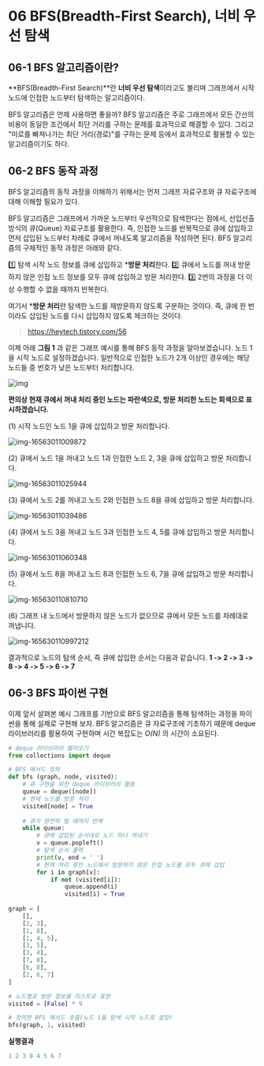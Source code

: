 # 06 BFS(Breadth-First Search), 너비 우선 탐색

## 06-1 BFS 알고리즘이란?

**BFS(Breadth-First Search)**란 **너비 우선 탐색**이라고도 불리며 그래프에서 시작 노드에 인접한 노드부터 탐색하는 알고리즘이다.

BFS 알고리즘은 언제 사용하면 좋을까? BFS 알고리즘은 주로 그래프에서 모든 간선의 비용이 동일한 조건에서 최단 거리를 구하는 문제를 효과적으로 해결할 수 있다. 그리고 "미로를 빠져나가는 최단 거리(경로)"를 구하는 문제 등에서 효과적으로 활용할 수 있는 알고리즘이기도 하다.



## 06-2 BFS 동작 과정

BFS 알고리즘의 동작 과정을 이해하기 위해서는 먼저 그래프 자료구조와 큐 자료구조에 대해 이해할 필요가 있다.

BFS 알고리즘은 그래프에서 가까운 노드부터 우선적으로 탐색한다는 점에서, 선입선출 방식의 큐(Queue) 자료구조를 활용한다. 즉, 인접한 노드를 반복적으로 큐에 삽입하고 먼저 삽입된 노드부터 차례로 큐에서 꺼내도록 알고리즘을 작성하면 된다. BFS 알고리즘의 구체적인 동작 과정은 아래와 같다.

1️⃣ 탐색 시작 노드 정보를 큐에 삽입하고 ***방문 처리**한다.
2️⃣ 큐에서 노드를 꺼내 방문하지 않은 인접 노드 정보를 모두 큐에 삽입하고 방문 처리한다.
3️⃣ 2번의 과정을 더 이상 수행할 수 없을 때까지 반복한다.

여기서 ***방문 처리**란 탐색한 노드를 재방문하지 않도록 구분하는 것이다. 즉, 큐에 한 번이라도 삽입된 노드를 다시 삽입하지 않도록 체크하는 것이다.

 

> https://heytech.tistory.com/56

이제 아래 **그림 1** 과 같은 그래프 예시를 통해 BFS 동작 과정을 알아보겠습니다. 노드 1을 시작 노드로 설정하겠습니다. 일반적으로 인접한 노드가 2개 이상인 경우에는 해당 노드들 중 번호가 낮은 노드부터 처리합니다.



![img](06%20%EB%84%88%EB%B9%84%20%EC%9A%B0%EC%84%A0%20%ED%83%90%EC%83%89,%20BFS(Breadth-First%20Search).assets/img.png)




**편의상 현재 큐에서 꺼내 처리 중인 노드는 파란색으로, 방문 처리한 노드는 회색으로 표시하겠습니다.**

(1) 시작 노드인 노드 1을 큐에 삽입하고 방문 처리합니다.



![img-16563011009872](06%20%EB%84%88%EB%B9%84%20%EC%9A%B0%EC%84%A0%20%ED%83%90%EC%83%89,%20BFS(Breadth-First%20Search).assets/img-16563011009872.png)



(2) 큐에서 노드 1을 꺼내고 노드 1과 인접한 노드 2, 3을 큐에 삽입하고 방문 처리합니다.



![img-16563011025944](06%20%EB%84%88%EB%B9%84%20%EC%9A%B0%EC%84%A0%20%ED%83%90%EC%83%89,%20BFS(Breadth-First%20Search).assets/img-16563011025944.png)



(3) 큐에서 노드 2를 꺼내고 노드 2와 인접한 노드 8을 큐에 삽입하고 방문 처리합니다.



![img-16563011039486](06%20%EB%84%88%EB%B9%84%20%EC%9A%B0%EC%84%A0%20%ED%83%90%EC%83%89,%20BFS(Breadth-First%20Search).assets/img-16563011039486.png)



(4) 큐에서 노드 3을 꺼내고 노드 3과 인접한 노드 4, 5를 큐에 삽입하고 방문 처리합니다.



![img-16563011060348](06%20%EB%84%88%EB%B9%84%20%EC%9A%B0%EC%84%A0%20%ED%83%90%EC%83%89,%20BFS(Breadth-First%20Search).assets/img-16563011060348.png)



(5) 큐에서 노드 8을 꺼내고 노드 8과 인접한 노드 6, 7을 큐에 삽입하고 방문 처리합니다.



![img-165630110810710](06%20%EB%84%88%EB%B9%84%20%EC%9A%B0%EC%84%A0%20%ED%83%90%EC%83%89,%20BFS(Breadth-First%20Search).assets/img-165630110810710.png)



(6) 그래프 내 노드에서 방문하지 않은 노드가 없으므로 큐에서 모든 노드를 차례대로 꺼냅니다.



![img-165630110997212](06%20%EB%84%88%EB%B9%84%20%EC%9A%B0%EC%84%A0%20%ED%83%90%EC%83%89,%20BFS(Breadth-First%20Search).assets/img-165630110997212.png)



결과적으로 노드의 탐색 순서, 즉 큐에 삽입한 순서는 다음과 같습니다.
**1 -> 2 -> 3 -> 8 -> 4 -> 5 -> 6 -> 7**



## 06-3 BFS 파이썬 구현

이제 앞서 살펴본 예시 그래프를 기반으로 BFS 알고리즘을 통해 탐색하는 과정을 파이썬을 통해 실제로 구현해 보자. BFS 알고리즘은 큐 자료구조에 기초하기 때문에 deque 라이브러리를 활용하여 구현하며 시간 복잡도는 *O(N)* 의 시간이 소요된다. 



```python
# deque 라이브러리 불러오기
from collections import deque

# BFS 메서드 정의
def bfs (graph, node, visited):
    # 큐 구현을 위한 deque 라이브러리 활용
    queue = deque([node])
    # 현재 노드를 방문 처리
    visited[node] = True
    
    # 큐가 완전히 빌 때까지 반복
    while queue:
        # 큐에 삽입된 순서대로 노드 하나 꺼내기
        v = queue.popleft()
        # 탐색 순서 출력
        print(v, end = ' ')
        # 현재 처리 중인 노드에서 방문하지 않은 인접 노드를 모두 큐에 삽입
        for i in graph[v]:
            if not (visited[i]):
                queue.append(i)
                visited[i] = True
                
graph = [
    [],
    [2, 3],
    [1, 8],
    [1, 4, 5],
    [3, 5],
    [3, 4],
    [7, 8],
    [6, 8],
    [2, 6, 7]
]

# 노드별로 방문 정보를 리스트로 표현
visited = [False] * 9

# 정의한 BFS 메서드 호출(노드 1을 탐색 시작 노드로 설정)
bfs(graph, 1, visited)
```

**실행결과**

```python
1 2 3 8 4 5 6 7
```